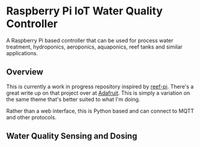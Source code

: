 # Raspberry Pi IoT Water Quality Controller
A Raspberry Pi based controller that can be used for process water treatment, hydroponics, aeroponics, aquaponics, reef tanks and similar applications.

## Overview
This is currently a work in progress repository inspired by [reef-pi](https://github.com/reef-pi/reef-pi). There's a great write up on that project over at [Adafruit](https://learn.adafruit.com/search?q=reef-pi). This is simply a variation on the same theme that's better suited to what I'm doing.

Rather than a web interface, this is  Python based and can connect to MQTT and other protocols.

## Water Quality Sensing and Dosing



